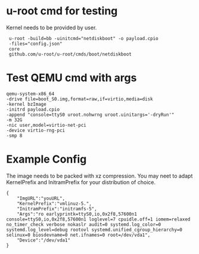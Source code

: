 # u-root cmd for testing

Kernel needs to be provided by user.
```
 u-root -build=bb -uinitcmd="netdiskboot" -o payload.cpio 
 -files="config.json" 
 core 
 github.com/u-root/u-root/cmds/boot/netdiskboot  
```
# Test QEMU cmd with args

```
qemu-system-x86_64 
-drive file=boot_S0.img,format=raw,if=virtio,media=disk 
-kernel bzImage  
-initrd payload.cpio 
-append "console=ttyS0 uroot.nohwrng uroot.uinitargs='-dryRun'"
-m 32G 
-nic user,model=virtio-net-pci 
-device virtio-rng-pci 
-smp 8 
```

# Example Config

The image needs to be packed with xz compression.
You may neet to adapt KernelPrefix and InitramPrefix for your distribution of choice.

```
{
	"ImgURL":"youURL",
	"KernelPrefix":"vmlinuz-5.",
	"InitramPrefix":"initramfs-5",
	"Args":"ro earlyprintk=ttyS0,io,0x2f8,57600n1 console=ttyS0,io,0x2f8,57600n1 loglevel=7 cpuidle.off=1 iomem=relaxed no_timer_check verbose nokaslr audit=0 systemd.log_color=0 systemd.log_level=debug rootovl systemd.unified_cgroup_hierarchy=0 selinux=0 biosdevname=0 net.ifnames=0 root=/dev/vda1",
	"Device":"/dev/vda1"
}
````
